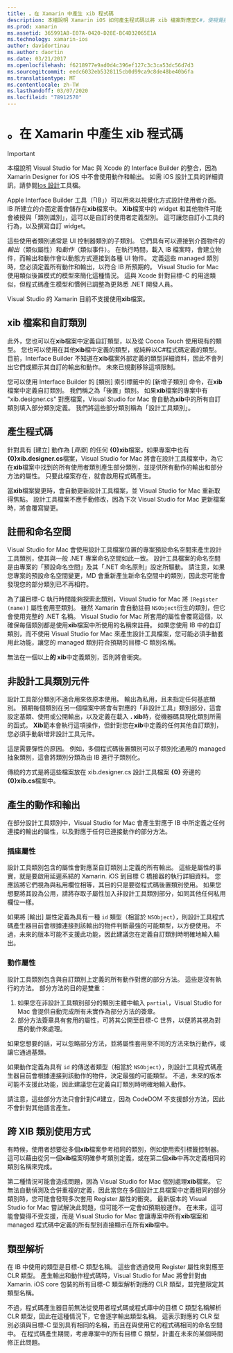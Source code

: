 ```yaml
---
title: 。在 Xamarin 中產生 xib 程式碼
description: 本檔說明 Xamarin iOS 如何產生程式碼以將 xib 檔案對應至C#，使視覺控制項可透過程式設計方式存取。
ms.prod: xamarin
ms.assetid: 365991A8-E07A-0420-D28E-BC4D32065E1A
ms.technology: xamarin-ios
author: davidortinau
ms.author: daortin
ms.date: 03/21/2017
ms.openlocfilehash: f6218977e9ad0d4c396ef127c3c3ca53dc56d7d3
ms.sourcegitcommit: eedc6032eb5328115cb0d99ca9c8de48be40b6fa
ms.translationtype: MT
ms.contentlocale: zh-TW
ms.lasthandoff: 03/07/2020
ms.locfileid: "78912570"
---
```

# <a name="xib-code-generation-in-xamarinios"></a>。在 Xamarin 中產生 xib 程式碼

> [!IMPORTANT]
> 本檔說明 Visual Studio for Mac 與 Xcode 的 Interface Builder 的整合，因為 Xamarin Designer for iOS 中不會使用動作和輸出。 如需 iOS 設計工具的詳細資訊，請參閱[Ios 設計](~/ios/user-interface/designer/index.md)工具檔。

Apple Interface Builder 工具（「IB」）可以用來以視覺化方式設計使用者介面。 IB 所建立的介面定義會儲存在**xib**檔案中。 **Xib**檔案中的 widget 和其他物件可能會被授與「類別識別」，這可以是自訂的使用者定義型別。 這可讓您自訂小工具的行為，以及撰寫自訂 widget。

這些使用者類別通常是 UI 控制器類別的子類別。 它們具有可以連接到介面物件的*輸出*（類似屬性）和*動作*（類似事件）。 在執行時間，載入 IB 檔案時，會建立物件，而輸出和動作會以動態方式連接到各種 UI 物件。 定義這些 managed 類別時，您必須定義所有動作和輸出，以符合 IB 所預期的。 Visual Studio for Mac 使用類似後置模式的模型來簡化這種情況。 這與 Xcode 針對目標-C 的用途類似，但程式碼產生模型和慣例已調整為更熟悉 .NET 開發人員。

Visual Studio 的 Xamarin 目前不支援使用**xib**檔案。

## <a name="xib-files-and-custom-classes"></a>xib 檔案和自訂類別

此外，您也可以在**xib**檔案中定義自訂類型，以及從 Cocoa Touch 使用現有的類型。 您也可以使用在其他**xib**檔中定義的類型，或純粹以C#程式碼定義的類型。 目前，Interface Builder 不知道在**xib**檔案外部定義的類型詳細資料，因此不會列出它們或顯示其自訂的輸出和動作。 未來已規劃移除這項限制。

您可以使用 Interface Builder 的 [類別] 索引標籤中的 [新增子類別] 命令，在**xib**檔案中定義自訂類別。 我們稱之為「後置」類別。 如果**xib**檔案的專案中有 "xib.designer.cs" 對應檔案，Visual Studio for Mac 會自動為**xib**中的所有自訂類別填入部分類別定義。 我們將這些部分類別稱為「設計工具類別」。

## <a name="generating-code"></a>產生程式碼

針對具有 [建立] 動作為 [*頁面*] 的任何 **{0}xib**檔案，如果專案中也有 **{0}xib.designer.cs**檔案，Visual Studio for Mac 將會在設計工具檔案中，為它在**xib**檔案中找到的所有使用者類別產生部分類別，並提供所有動作的輸出和部分方法的屬性。 只要此檔案存在，就會啟用程式碼產生。

當**xib**檔案變更時，會自動更新設計工具檔案，並 Visual Studio for Mac 重新取得焦點。 設計工具檔案不應手動修改，因為下次 Visual Studio for Mac 更新檔案時，將會覆寫變更。

## <a name="registration-and-namespaces"></a>註冊和命名空間

Visual Studio for Mac 會使用設計工具檔案位置的專案預設命名空間來產生設計工具類別，使其與一般 .NET 專案命名空間如此一致。 設計工具檔案的命名空間是由專案的「預設命名空間」及其「.NET 命名原則」設定所驅動。 請注意，如果您專案的預設命名空間變更，MD 會重新產生新命名空間中的類別，因此您可能會發現您的部分類別已不再相符。

為了讓目標-C 執行時間能夠探索此類別，Visual Studio for Mac 將 `[Register (name)]` 屬性套用至類別。 雖然 Xamarin 會自動註冊 `NSObject`衍生的類別，但它會使用完整的 .NET 名稱。 Visual Studio for Mac 所套用的屬性會覆寫這個，以確保每個類別都是使用**xib**檔案中所使用的名稱來註冊。 如果您使用 IB 中的自訂類別，而不使用 Visual Studio for Mac 來產生設計工具檔案，您可能必須手動套用此功能，讓您的 managed 類別符合預期的目標-C 類別名稱。

無法在一個以上**的 xib**中定義類別，否則將會衝突。

## <a name="non-designer-class-parts"></a>非設計工具類別元件

設計工具部分類別不適合用來依原本使用。 輸出為私用，且未指定任何基底類別。 預期每個類別在另一個檔案中將會有對應的「非設計工具」類別部分，這會設定基類、使用或公開輸出，以及定義在載入 **. xib**時，從機器碼具現化類別所需的函式。 **Xib**範本會執行這項操作，但針對您在**xib**中定義的任何其他自訂類別，您必須手動新增非設計工具元件。

這是需要彈性的原因。 例如，多個程式碼後置類別可以子類別化通用的 managed 抽象類別，這會將類別分類為由 IB 進行子類別化。

傳統的方式是將這些檔案放在 xib.designer.cs 設計工具檔案 **{0}** 旁邊的 **{0}xib.cs**檔案中。

<a name="generated" />

## <a name="generated-actions-and-outlets"></a>產生的動作和輸出

在部分設計工具類別中，Visual Studio for Mac 會產生對應于 IB 中所定義之任何連接的輸出的屬性，以及對應于任何已連接動作的部分方法。

### <a name="outlet-properties"></a>插座屬性

設計工具類別包含的屬性會對應至自訂類別上定義的所有輸出。 這些是屬性的事實，就是要啟用延遲系結的 Xamarin. iOS 到目標 C 橋接器的執行詳細資料。 您應該將它們視為與私用欄位相等，其目的只是要從程式碼後置類別使用。 如果您想要將其設為公用，請將存取子屬性加入非設計工具類別部分，如同其他任何私用欄位一樣。

如果將 [輸出] 屬性定義為具有一種 `id` 類型（相當於 `NSObject`），則設計工具程式碼產生器目前會根據連接到該輸出的物件判斷最強的可能類型，以方便使用。
不過，未來的版本可能不支援此功能，因此建議您在定義自訂類別時明確地輸入輸出。

### <a name="action-properties"></a>動作屬性

設計工具類別包含與自訂類別上定義的所有動作對應的部分方法。 這些是沒有執行的方法。 部分方法的目的是雙重：

1. 如果您在非設計工具類別部分的類別主體中輸入 `partial`，Visual Studio for Mac 會提供自動完成所有未實作為部分方法的簽章。
2. 部分方法簽章具有套用的屬性，可將其公開至目標-C 世界，以便將其視為對應的動作來處理。

如果您想要的話，可以忽略部分方法，並將屬性套用至不同的方法來執行動作，或讓它通過基類。

如果動作定義為具有 `id` 的傳送者類型（相當於 `NSObject`），則設計工具程式碼產生器目前會根據連接到該動作的物件，決定最強的可能類型。 不過，未來的版本可能不支援此功能，因此建議您在定義自訂類別時明確地輸入動作。

請注意，這些部分方法只會針對C#建立，因為 CodeDOM 不支援部分方法，因此不會針對其他語言產生。

## <a name="cross-xib-class-usage"></a>跨 XIB 類別使用方式

有時候，使用者想要從多個**xib**檔案參考相同的類別，例如使用索引標籤控制器。 這可以藉由從另一個**xib**檔案明確參考類別定義，或在第二個**xib**中再次定義相同的類別名稱來完成。

第二種情況可能會造成問題，因為 Visual Studio for Mac 個別處理**xib**檔案。 它無法自動偵測及合併重複的定義，因此當您在多個設計工具檔案中定義相同的部分類別時，您可能會發現多次套用 Register 屬性的衝突。 最新版本的 Visual Studio for Mac 嘗試解決此問題，但可能不一定會如預期般運作。 在未來，這可能會變得不受支援，而是 Visual Studio for Mac 會讓專案中所有**xib**檔案和 managed 程式碼中定義的所有型別直接顯示在所有**xib**檔中。

## <a name="type-resolution"></a>類型解析

在 IB 中使用的類型是目標-C 類型名稱。 這些會透過使用 Register 屬性來對應至 CLR 類型。 產生輸出和動作程式碼時，Visual Studio for Mac 將會針對由 Xamarin. iOS core 包裝的所有目標-C 類型解析對應的 CLR 類型，並完整限定其類型名稱。

不過，程式碼產生器目前無法從使用者程式碼或程式庫中的目標 C 類型名稱解析 CLR 類型，因此在這種情況下，它會逐字輸出類型名稱。 這表示對應的 CLR 型別必須與目標-C 型別具有相同的名稱，而且在與使用它的程式碼相同的命名空間中。 在程式碼產生期間，考慮專案中的所有目標 C 類型，計畫在未來的某個時間修正此問題。
